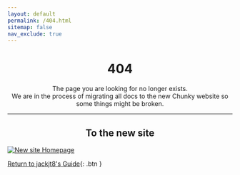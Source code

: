 ```yaml
---
layout: default
permalink: /404.html
sitemap: false
nav_exclude: true
---
```


<h1 align="center"> 404 </h1>

<div align="center">
	The page you are looking for no longer exists.
</div>

<div align="center">
	We are in the process of migrating all docs to the new Chunky website so some things might be broken.
</div>

---

<h2 align="center">	
	To the new site
</h2>


<a href="https://chunky-dev.github.io/docs/">
	<img src="https://jackjt8.github.io/ChunkyGuide/assets/images/404_new_site.jpg" alt="New site Homepage">
</a>

[Return to jackjt8's Guide](https://jackjt8.github.io/ChunkyGuide/){: .btn }
